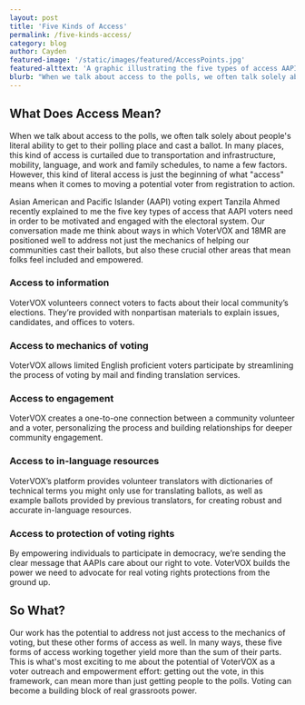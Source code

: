```yaml
---
layout: post
title: 'Five Kinds of Access'
permalink: /five-kinds-access/
category: blog
author: Cayden
featured-image: '/static/images/featured/AccessPoints.jpg'
featured-alttext: 'A graphic illustrating the five types of access AAPI voters need to engage in the electoral process.'
blurb: "When we talk about access to the polls, we often talk solely about people's literal ability to get to their polling place and cast a ballot. In many places, this kind of access is curtailed due to transportation and infrastructure, mobility, language, and work and family schedules, to name a few factors. However, this kind of literal access is just the beginning of what 'access' means when it comes to moving a potential voter from registration to action. Asian American and Pacific Islander (AAPI) voting expert Tanzila Ahmed recently explained to me the five key types of access that AAPI voters need in order to be motivated and engaged with the electoral system. Our conversation made me think about ways in which VoterVOX and 18MR are positioned well to address not just the mechanics of helping our communities cast their ballots, but also these crucial other areas that mean folks feel included and empowered."
---
```


## What Does Access Mean?

When we talk about access to the polls, we often talk solely about people's literal ability to get to their polling place and cast a ballot. In many places, this kind of access is curtailed due to transportation and infrastructure, mobility, language, and work and family schedules, to name a few factors. However, this kind of literal access is just the beginning of what "access" means when it comes to moving a potential voter from registration to action.

Asian American and Pacific Islander (AAPI) voting expert Tanzila Ahmed recently explained to me the five key types of access that AAPI voters need in order to be motivated and engaged with the electoral system. Our conversation made me think about ways in which VoterVOX and 18MR are positioned well to address not just the mechanics of helping our communities cast their ballots, but also these crucial other areas that mean folks feel included and empowered.

### Access to information

VoterVOX volunteers connect voters to facts about their local community’s elections. They’re provided with nonpartisan materials to explain issues, candidates, and offices to voters.

### Access to mechanics of voting

VoterVOX allows limited English proficient voters participate by streamlining the process of voting by mail and finding translation services. 

### Access to engagement

VoterVOX creates a one-to-one connection between a community volunteer and a voter, personalizing the process and building relationships for deeper community engagement.

### Access to in-language resources

VoterVOX’s platform provides volunteer translators with dictionaries of technical terms you might only use for translating ballots, as well as example ballots provided by previous translators, for creating robust and accurate in-language resources.

### Access to protection of voting rights

By empowering individuals to participate in democracy, we’re sending the clear message that AAPIs care about our right to vote. VoterVOX builds the power we need to advocate for real voting rights protections from the ground up.

## So What?

Our work has the potential to address not just access to the mechanics of voting, but these other forms of access as well. In many ways, these five forms of access working together yield more than the sum of their parts. This is what's most exciting to me about the potential of VoterVOX as a voter outreach and empowerment effort: getting out the vote, in this framework, can mean more than just getting people to the polls. Voting can become a building block of real grassroots power.